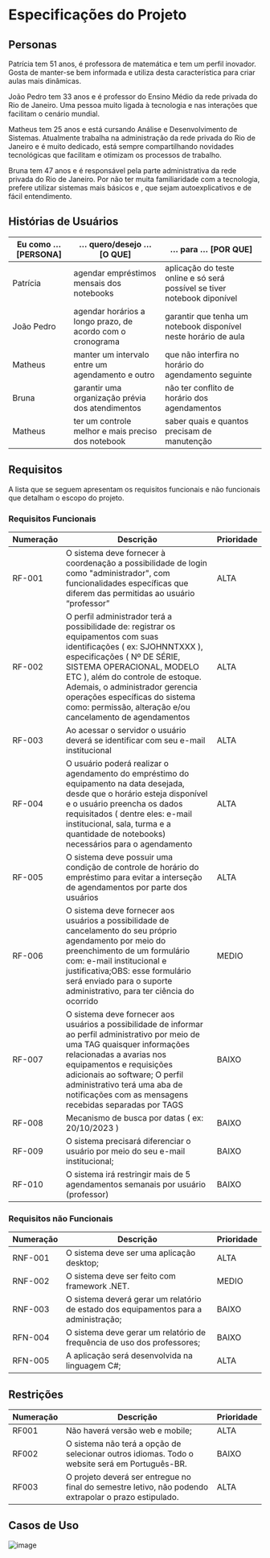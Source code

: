 # Especificações do Projeto

## Personas

Patrícia tem 51 anos, é professora de matemática e tem um perfil inovador. Gosta de manter-se bem informada e utiliza desta característica para criar aulas mais dinâmicas.

João Pedro tem 33 anos e é professor do Ensino Médio da rede privada do Rio de Janeiro. Uma pessoa muito ligada à tecnologia e nas interações que facilitam o cenário mundial.

Matheus tem 25 anos e está cursando Análise e Desenvolvimento de Sistemas. Atualmente trabalha na administração da rede privada do Rio de Janeiro e é muito dedicado, está sempre compartilhando novidades tecnológicas que facilitam e otimizam os processos de trabalho.

Bruna tem 47 anos e é responsável pela parte administrativa da rede privada do Rio de Janeiro. Por não ter muita familiaridade com a tecnologia, prefere utilizar sistemas mais básicos e , que sejam autoexplicativos e de fácil entendimento.

## Histórias de Usuários

| **Eu como … [PERSONA]** | **… quero/desejo … [O QUE]** | **… para … [POR QUE]** |
|  --- | --- | --- |
| Patrícia | agendar empréstimos mensais dos notebooks | aplicação do teste online e só será possível se tiver notebook diponível |
| João Pedro | agendar horários a longo prazo, de acordo com o cronograma | garantir que tenha um notebook disponível neste horário de aula |
| Matheus | manter um intervalo entre um agendamento e outro | que não interfira no horário do agendamento seguinte |
| Bruna | garantir uma organização prévia dos atendimentos | não ter conflito de horário dos agendamentos |
| Matheus | ter um controle melhor e mais preciso dos notebook | saber quais e quantos precisam de manutenção |

## Requisitos

A lista que se seguem apresentam os requisitos funcionais e não funcionais que detalham o escopo do projeto.

### Requisitos Funcionais

| **Numeração** | **Descrição** | **Prioridade** |
|  --- | --- | --- |
| RF-001 | O sistema deve fornecer à coordenação a possibilidade de login como "administrador", com funcionalidades específicas que diferem das permitidas ao usuário “professor” |  ALTA |
| RF-002 | O perfil administrador terá a possibilidade de: registrar os equipamentos com suas identificações ( ex: SJOHNNTXXX ), especificações ( Nº DE SÉRIE, SISTEMA OPERACIONAL, MODELO ETC ), além do controle de estoque. Ademais, o administrador gerencia operações específicas do sistema como: permissão, alteração e/ou cancelamento de agendamentos |  ALTA |
| RF-003 | Ao acessar o servidor o usuário deverá se identificar com seu e-mail institucional |  ALTA |
| RF-004 | O usuário poderá realizar o agendamento do empréstimo do equipamento na data desejada, desde que o horário esteja disponível e o usuário preencha os dados requisitados ( dentre eles: e-mail institucional, sala, turma e a quantidade de notebooks) necessários para o agendamento |  ALTA |
| RF-005 | O sistema deve possuir uma condição de controle de horário do empréstimo para evitar a interseção de agendamentos por parte dos usuários |  ALTA |
| RF-006 | O sistema deve fornecer aos usuários a possibilidade de cancelamento do seu próprio agendamento por meio do preenchimento de um formulário com: e-mail institucional e justificativa;OBS: esse formulário será enviado para o suporte administrativo, para ter ciência do ocorrido |  MEDIO |
| RF-007 | O sistema deve fornecer aos usuários a possibilidade de informar ao perfil administrativo por meio de uma TAG quaisquer informações relacionadas a avarias nos equipamentos e requisições adicionais ao software; O perfil administrativo terá uma aba de notificações com as mensagens recebidas separadas por TAGS |  BAIXO |
| RF-008 | Mecanismo de busca por datas ( ex: 20/10/2023 ) |  BAIXO |
| RF-009 | O sistema precisará diferenciar o usuário por meio do seu e-mail institucional; |  BAIXO |
| RF-010 | O sistema irá restringir mais de 5 agendamentos semanais por usuário (professor) |  BAIXO |

### Requisitos não Funcionais

| **Numeração** | **Descrição** | **Prioridade** |
|  --- | --- | --- |
| RNF-001 | O sistema deve ser uma aplicação desktop; |  ALTA |
| RNF-002 | O sistema deve ser feito com framework .NET. | MEDIO |
| RNF-003 | O sistema deverá gerar um relatório de estado dos equipamentos para a administração; | BAIXO |
| RFN-004 | O sistema deve gerar um relatório de frequência de uso dos professores; | BAIXO |
| RFN-005 | A aplicação será desenvolvida na linguagem C#; | ALTA |



## Restrições

| **Numeração** | **Descrição** | **Prioridade** |
|  --- | --- | --- |
| RF001 | Não haverá versão web e mobile; | ALTA |  
| RF002 | O sistema não terá a opção de selecionar outros idiomas. Todo o website será em Português-BR. | BAIXO |
| RF003 | O projeto deverá ser entregue no final do semestre letivo, não podendo extrapolar o prazo estipulado. | ALTA | 

## Casos de Uso

![image](https://user-images.githubusercontent.com/71721477/224516023-66c7f438-f0e4-456b-82ff-982935fbaf8c.png)


